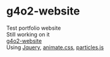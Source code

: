 # g4o2-website

Test portfolio website <br />
Still working on it <br />
<a href="https://maxhu787.github.io/g4o2-website">g4o2-website</a><br />
Using <a href="https://jquery.com/">Jquery</a>, <a href="https://animate.style">animate.css</a>, <a href="github.com/VincentGarreau/particles.js">particles.js</a> 
